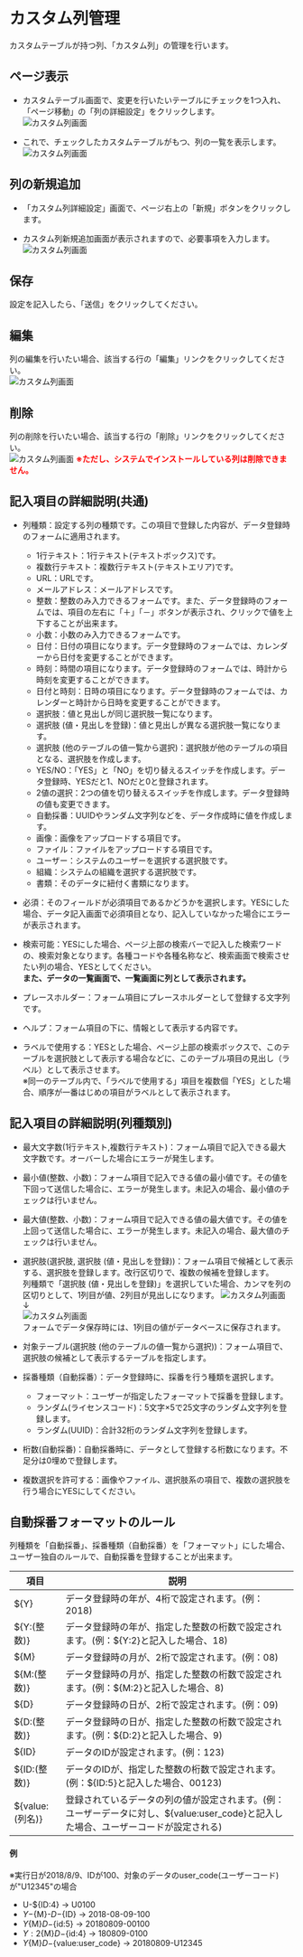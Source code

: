 # カスタム列管理
カスタムテーブルが持つ列、「カスタム列」の管理を行います。  

## ページ表示
- カスタムテーブル画面で、変更を行いたいテーブルにチェックを1つ入れ、「ページ移動」の「列の詳細設定」をクリックします。  
![カスタム列画面](img/column/column_grid1.png)

- これで、チェックしたカスタムテーブルがもつ、列の一覧を表示します。  
![カスタム列画面](img/column/column_grid2.png)

## 列の新規追加
- 「カスタム列詳細設定」画面で、ページ右上の「新規」ボタンをクリックします。

- カスタム列新規追加画面が表示されますので、必要事項を入力します。
![カスタム列画面](img/column/column_new1.png)

## 保存
設定を記入したら、「送信」をクリックしてください。

## 編集
列の編集を行いたい場合、該当する行の「編集」リンクをクリックしてください。  
![カスタム列画面](img/column/column_edit.png)

## 削除
列の削除を行いたい場合、該当する行の「削除」リンクをクリックしてください。  
![カスタム列画面](img/column/column_delete.png)
**<span style="color: red; ">※ただし、システムでインストールしている列は削除できません。</span>**



## 記入項目の詳細説明(共通)
- 列種類：設定する列の種類です。この項目で登録した内容が、データ登録時のフォームに適用されます。
    - 1行テキスト：1行テキスト(テキストボックス)です。
    - 複数行テキスト：複数行テキスト(テキストエリア)です。
    - URL：URLです。
    - メールアドレス：メールアドレスです。
    - 整数：整数のみ入力できるフォームです。また、データ登録時のフォームでは、項目の左右に「＋」「－」ボタンが表示され、クリックで値を上下することが出来ます。
    - 小数：小数のみ入力できるフォームです。
    - 日付：日付の項目になります。データ登録時のフォームでは、カレンダーから日付を変更することができます。
    - 時刻：時間の項目になります。データ登録時のフォームでは、時計から時刻を変更することができます。
    - 日付と時刻：日時の項目になります。データ登録時のフォームでは、カレンダーと時計から日時を変更することができます。
    - 選択肢：値と見出しが同じ選択肢一覧になります。
    - 選択肢 (値・見出しを登録)：値と見出しが異なる選択肢一覧になります。
    - 選択肢 (他のテーブルの値一覧から選択)：選択肢が他のテーブルの項目となる、選択肢を作成します。
    - YES/NO：「YES」と「NO」を切り替えるスイッチを作成します。データ登録時、YESだと1、NOだと0と登録されます。
    - 2値の選択：2つの値を切り替えるスイッチを作成します。データ登録時の値も変更できます。
    - 自動採番：UUIDやランダム文字列などを、データ作成時に値を作成します。
    - 画像：画像をアップロードする項目です。
    - ファイル：ファイルをアップロードする項目です。
    - ユーザー：システムのユーザーを選択する選択肢です。
    - 組織：システムの組織を選択する選択肢です。
    - 書類：そのデータに紐付く書類になります。

- 必須：そのフィールドが必須項目であるかどうかを選択します。YESにした場合、データ記入画面で必須項目となり、記入していなかった場合にエラーが表示されます。

- 検索可能：YESにした場合、ページ上部の検索バーで記入した検索ワードの、検索対象となります。各種コードや各種名称など、検索画面で検索させたい列の場合、YESとしてください。  
**また、データの一覧画面で、一覧画面に列として表示されます。**

- プレースホルダー：フォーム項目にプレースホルダーとして登録する文字列です。

- ヘルプ：フォーム項目の下に、情報として表示する内容です。

- ラベルで使用する：YESとした場合、ページ上部の検索ボックスで、このテーブルを選択肢として表示する場合などに、このテーブル項目の見出し（ラベル）として表示させます。  
※同一のテーブル内で、「ラベルで使用する」項目を複数個「YES」とした場合、順序が一番はじめの項目がラベルとして表示されます。


## 記入項目の詳細説明(列種類別)
- 最大文字数(1行テキスト,複数行テキスト)：フォーム項目で記入できる最大文字数です。オーバーした場合にエラーが発生します。

- 最小値(整数、小数)：フォーム項目で記入できる値の最小値です。その値を下回って送信した場合に、エラーが発生します。未記入の場合、最小値のチェックは行いません。

- 最大値(整数、小数)：フォーム項目で記入できる値の最大値です。その値を上回って送信した場合に、エラーが発生します。未記入の場合、最大値のチェックは行いません。

- 選択肢(選択肢, 選択肢 (値・見出しを登録))：フォーム項目で候補として表示する、選択肢を登録します。改行区切りで、複数の候補を登録します。  
列種類で「選択肢 (値・見出しを登録)」を選択していた場合、カンマを列の区切りとして、1列目が値、2列目が見出しになります。
![カスタム列画面](img/column/column_select_valtext1.png)
↓  
![カスタム列画面](img/column/column_select_valtext2.png)  
フォームでデータ保存時には、1列目の値がデータベースに保存されます。

- 対象テーブル(選択肢 (他のテーブルの値一覧から選択))：フォーム項目で、選択肢の候補として表示するテーブルを指定します。

- 採番種類（自動採番）：データ登録時に、採番を行う種類を選択します。
    - フォーマット：ユーザーが指定したフォーマットで採番を登録します。
    - ランダム(ライセンスコード)：5文字×5で25文字のランダム文字列を登録します。
    - ランダム(UUID)：合計32桁のランダム文字列を登録します。

- 桁数(自動採番)：自動採番時に、データとして登録する桁数になります。不足分は0埋めで登録します。

- 複数選択を許可する：画像やファイル、選択肢系の項目で、複数の選択肢を行う場合にYESにしてください。

## 自動採番フォーマットのルール
列種類を「自動採番」、採番種類（自動採番）を「フォーマット」にした場合、ユーザー独自のルールで、自動採番を登録することが出来ます。  

| 項目 | 説明 |
| ---- | ---- |
| ${Y} | データ登録時の年が、4桁で設定されます。(例：2018) |
| ${Y:(整数)} | データ登録時の年が、指定した整数の桁数で設定されます。(例：${Y:2}と記入した場合、18) |
| ${M} | データ登録時の月が、2桁で設定されます。(例：08) |
| ${M:(整数)} | データ登録時の月が、指定した整数の桁数で設定されます。(例：${M:2}と記入した場合、8) |
| ${D} | データ登録時の日が、2桁で設定されます。(例：09) |
| ${D:(整数)} | データ登録時の日が、指定した整数の桁数で設定されます。(例：${D:2}と記入した場合、9) |
| ${ID} | データのIDが設定されます。(例：123) |
| ${ID:(整数)} | データのIDが、指定した整数の桁数で設定されます。(例：${ID:5}と記入した場合、00123) |
| ${value:(列名)} | 登録されているデータの列の値が設定されます。(例：ユーザーデータに対し、${value:user_code}と記入した場合、ユーザーコードが設定される) |

#### 例
※実行日が2018/8/9、IDが100、対象のデータのuser_code(ユーザーコード)が"U12345"の場合
- U-${ID:4} → U0100
- ${Y}-${M}-${D}-${ID} → 2018-08-09-100
- ${Y}${M}${D}-${id:5} → 20180809-00100
- ${Y:2}${M}${D}-${id:4} → 180809-0100
- ${Y}${M}${D}-${value:user_code} → 20180809-U12345
